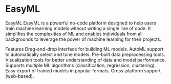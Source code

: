 # EasyML
EasyML
EasyML is a powerful no-code platform designed to help users train machine learning models without writing a single line of code. It simplifies the complexities of ML and enables individuals from all backgrounds to leverage the power of machine learning for their projects.

Features
Drag-and-drop interface for building ML models.
AutoML support to automatically select and tune models.
Pre-built data preprocessing tools.
Visualization tools for better understanding of data and model performance.
Supports multiple ML algorithms (classification, regression, clustering).
Easy export of trained models in popular formats.
Cross-platform support (web-based).
